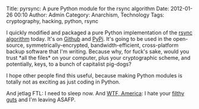 Title: pyrsync: A pure Python module for the rsync algorithm
Date: 2012-01-26 00:10
Author: Admin
Category: Anarchism, Technology
Tags: cryptography, hacking, python, rsync

I quickly modified and packaged a pure Python implementation of the
[rsync algorithm][] today. It's on [Github][] and [PyPi][]. It's going
to be used in the open-source, symmetrically-encrypted,
bandwidth-efficient, cross-platform backup software that I'm writing.
Because why, for fuck's sake, would you trust \*all the files\* on your
computer, plus your cryptographic scheme, and potentially, keys, to a
bunch of capitalist pig-dogs?

I hope other people find this useful, because making Python modules is
totally not as exciting as just coding in Python.

And jetlag FTL: I need to sleep now. And [WTF, America][]: I hate your
[filthy][] [guts][] and I'm leaving ASAFP.

  [rsync algorithm]: http://samba.anu.edu.au/rsync/
  [Github]: https://github.com/isislovecruft/pyrsync
  [PyPi]: https://pypi.python.org/pypi/pyrsync/0.1.0
  [WTF, America]: http://www.forbes.com/sites/erikkain/2012/01/02/president-obama-signed-the-national-defense-authorization-act-now-what/
  [filthy]: https://www.indybay.org/newsitems/2010/01/30/18636597.php
  [guts]: http://articles.latimes.com/2011/jul/10/health/la-he-gmo-foods-20110710
